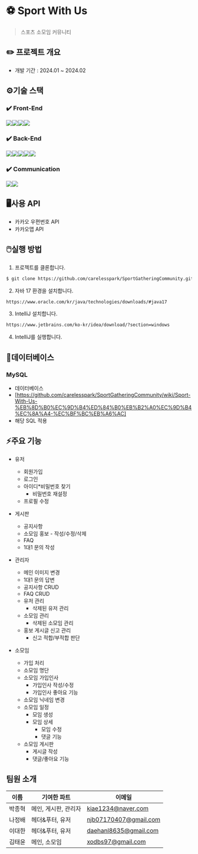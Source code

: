 # ⚽ Sport With Us
> 스포츠 소모임 커뮤니티

## ✏️ 프로젝트 개요
  - 개발 기간 : 2024.01 ~ 2024.02

## ⚙️기술 스택 
### ✔️ Front-End
<img src="https://img.shields.io/badge/html5-E34F26?style=for-the-badge&logo=html5&logoColor=white"><img src="https://img.shields.io/badge/css-1572B6?style=for-the-badge&logo=css3&logoColor=white"><img src="https://img.shields.io/badge/javascript-F7DF1E?style=for-the-badge&logo=javascript&logoColor=black"><img src="https://img.shields.io/badge/jquery-0769AD?style=for-the-badge&logo=jquery&logoColor=white">

### ✔️ Back-End
<img src="https://img.shields.io/badge/java-007396?style=for-the-badge&logo=java&logoColor=white"><img src="https://img.shields.io/badge/springboot-6DB33F?style=for-the-badge&logo=springboot&logoColor=white"><img src="https://img.shields.io/badge/mysql-4479A1?style=for-the-badge&logo=mysql&logoColor=white"><img src="https://img.shields.io/badge/apache tomcat-F8DC75?style=for-the-badge&logo=apachetomcat&logoColor=white"><img src="https://img.shields.io/badge/googlecloud-4285F4?style=for-the-badge&logo=googlecloud&logoColor=white">
### ✔️ Communication
<img src="https://img.shields.io/badge/github-181717?style=for-the-badge&logo=github&logoColor=white"><img src="https://img.shields.io/badge/sourcetree-0052CC?style=for-the-badge&logo=sourcetree&logoColor=white">

## 🖥️사용 API
  - 카카오 우편번호 API
  - 카카오맵 API

## 🖱️실행 방법
1. 프로젝트를 클론합니다.

```sh
$ git clone https://github.com/carelesspark/SportGatheringCommunity.git
```

2. 자바 17 환경을 설치합니다.
```sh
https://www.oracle.com/kr/java/technologies/downloads/#java17
```

3. IntelliJ 설치합니다.
```sh
https://www.jetbrains.com/ko-kr/idea/download/?section=windows
```

4. IntelliJ를 실행합니다.

## 📗데이터베이스
###  MySQL
 - 데이터베이스
 - [https://github.com/carelesspark/SportGatheringCommunity/wiki/Sport-With-Us-%EB%8D%B0%EC%9D%B4%ED%84%B0%EB%B2%A0%EC%9D%B4%EC%8A%A4-%EC%BF%BC%EB%A6%AC]
 - 해당 SQL 적용

## ⚡주요 기능
+ 유저
  + 회원가입 
  + 로그인
  + 아이디*비밀번호 찾기
    + 비밀번호 재설정 
  + 프로필 수정

+ 게시판
  + 공지사항
  + 소모임 홍보 - 작성/수정/삭제
  + FAQ
  + 1대1 문의 작성

+ 관리자
  + 메인 이미지 변경
  + 1대1 문의 답변
  + 공지사항 CRUD
  + FAQ CRUD
  + 유저 관리
    + 삭제된 유저 관리
  + 소모임 관리
    + 삭제된 소모임 관리
  + 홍보 게시글 신고 관리
    + 신고 적합/부적합 판단

+ 소모임
  + 가입 처리
  + 소모임 명단
  + 소모임 가입인사
    + 가입인사 작성/수정
    + 가입인사 좋아요 기능 
  + 소모임 닉네임 변경
  + 소모임 일정
    + 모임 생성
    + 모임 상세
      + 모임 수정
      + 댓글 기능
  + 소모임 게시판
    + 게시글 작성
    + 댓글/좋아요 기능            


## 팀원 소개

| 이름 | 기여한 파트 | 이메일 |
| --- | --- | --- |
| 박종혁 | 메인, 게시판, 관리자 | kiae1234@naver.com |
| 나정배 | 헤더&푸터, 유저 | njb07170407@gmail.com |
| 이대한 | 헤더&푸터, 유저 | daehanl8635@gmail.com |
| 김태윤 | 메인, 소모임 | xodbs97@gmail.com |
